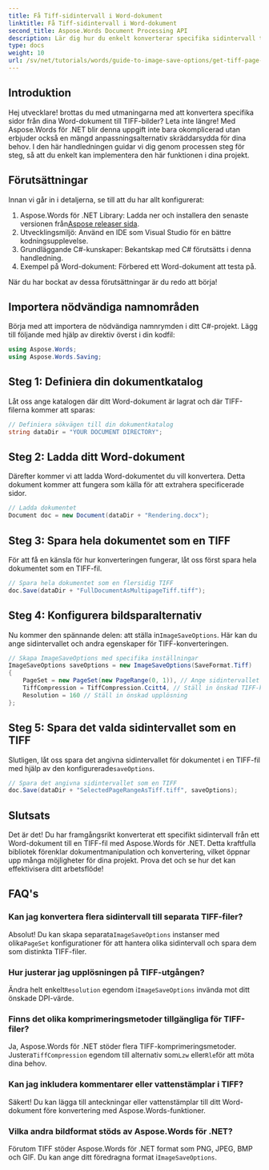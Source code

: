 ```yaml
---
title: Få Tiff-sidintervall i Word-dokument
linktitle: Få Tiff-sidintervall i Word-dokument
second_title: Aspose.Words Document Processing API
description: Lär dig hur du enkelt konverterar specifika sidintervall till TIFF-bilder med Aspose.Words för .NET. Denna steg-för-steg guide leder dig genom hela processen.
type: docs
weight: 10
url: /sv/net/tutorials/words/guide-to-image-save-options/get-tiff-page-range-word-document/
---
```

## Introduktion

Hej utvecklare! brottas du med utmaningarna med att konvertera specifika sidor från dina Word-dokument till TIFF-bilder? Leta inte längre! Med Aspose.Words för .NET blir denna uppgift inte bara okomplicerad utan erbjuder också en mängd anpassningsalternativ skräddarsydda för dina behov. I den här handledningen guidar vi dig genom processen steg för steg, så att du enkelt kan implementera den här funktionen i dina projekt.

## Förutsättningar

Innan vi går in i detaljerna, se till att du har allt konfigurerat:

1.  Aspose.Words för .NET Library: Ladda ner och installera den senaste versionen från[Aspose releaser sida](https://releases.aspose.com/words/net/).
2. Utvecklingsmiljö: Använd en IDE som Visual Studio för en bättre kodningsupplevelse.
3. Grundläggande C#-kunskaper: Bekantskap med C# förutsätts i denna handledning.
4. Exempel på Word-dokument: Förbered ett Word-dokument att testa på.

När du har bockat av dessa förutsättningar är du redo att börja!

## Importera nödvändiga namnområden

Börja med att importera de nödvändiga namnrymden i ditt C#-projekt. Lägg till följande med hjälp av direktiv överst i din kodfil:

```csharp
using Aspose.Words;
using Aspose.Words.Saving;
```

## Steg 1: Definiera din dokumentkatalog

Låt oss ange katalogen där ditt Word-dokument är lagrat och där TIFF-filerna kommer att sparas:

```csharp
// Definiera sökvägen till din dokumentkatalog
string dataDir = "YOUR DOCUMENT DIRECTORY";
```

## Steg 2: Ladda ditt Word-dokument

Därefter kommer vi att ladda Word-dokumentet du vill konvertera. Detta dokument kommer att fungera som källa för att extrahera specificerade sidor.

```csharp
// Ladda dokumentet
Document doc = new Document(dataDir + "Rendering.docx");
```

## Steg 3: Spara hela dokumentet som en TIFF

För att få en känsla för hur konverteringen fungerar, låt oss först spara hela dokumentet som en TIFF-fil.

```csharp
// Spara hela dokumentet som en flersidig TIFF
doc.Save(dataDir + "FullDocumentAsMultipageTiff.tiff");
```

## Steg 4: Konfigurera bildsparalternativ

 Nu kommer den spännande delen: att ställa in`ImageSaveOptions`. Här kan du ange sidintervallet och andra egenskaper för TIFF-konverteringen.

```csharp
// Skapa ImageSaveOptions med specifika inställningar
ImageSaveOptions saveOptions = new ImageSaveOptions(SaveFormat.Tiff)
{
    PageSet = new PageSet(new PageRange(0, 1)), // Ange sidintervallet (nollbaserat)
    TiffCompression = TiffCompression.Ccitt4, // Ställ in önskad TIFF-komprimering
    Resolution = 160 // Ställ in önskad upplösning
};
```

## Steg 5: Spara det valda sidintervallet som en TIFF

Slutligen, låt oss spara det angivna sidintervallet för dokumentet i en TIFF-fil med hjälp av den konfigurerade`saveOptions`.

```csharp
// Spara det angivna sidintervallet som en TIFF
doc.Save(dataDir + "SelectedPageRangeAsTiff.tiff", saveOptions);
```

## Slutsats

Det är det! Du har framgångsrikt konverterat ett specifikt sidintervall från ett Word-dokument till en TIFF-fil med Aspose.Words för .NET. Detta kraftfulla bibliotek förenklar dokumentmanipulation och konvertering, vilket öppnar upp många möjligheter för dina projekt. Prova det och se hur det kan effektivisera ditt arbetsflöde!

## FAQ's

### Kan jag konvertera flera sidintervall till separata TIFF-filer?

 Absolut! Du kan skapa separata`ImageSaveOptions` instanser med olika`PageSet` konfigurationer för att hantera olika sidintervall och spara dem som distinkta TIFF-filer.

### Hur justerar jag upplösningen på TIFF-utgången?

 Ändra helt enkelt`Resolution` egendom i`ImageSaveOptions` invända mot ditt önskade DPI-värde.

### Finns det olika komprimeringsmetoder tillgängliga för TIFF-filer?

 Ja, Aspose.Words för .NET stöder flera TIFF-komprimeringsmetoder. Justera`TiffCompression` egendom till alternativ som`Lzw` eller`Rle`för att möta dina behov.

### Kan jag inkludera kommentarer eller vattenstämplar i TIFF?

Säkert! Du kan lägga till anteckningar eller vattenstämplar till ditt Word-dokument före konvertering med Aspose.Words-funktioner.

### Vilka andra bildformat stöds av Aspose.Words för .NET?

 Förutom TIFF stöder Aspose.Words för .NET format som PNG, JPEG, BMP och GIF. Du kan ange ditt föredragna format i`ImageSaveOptions`.
